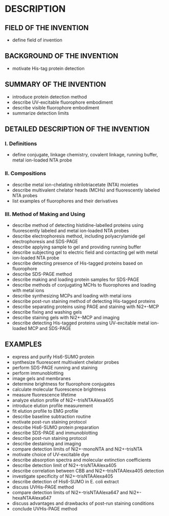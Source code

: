 # DESCRIPTION

## FIELD OF THE INVENTION

- define field of invention

## BACKGROUND OF THE INVENTION

- motivate His-tag protein detection

## SUMMARY OF THE INVENTION

- introduce protein detection method
- describe UV-excitable fluorophore embodiment
- describe visible fluorophore embodiment
- summarize detection limits

## DETAILED DESCRIPTION OF THE INVENTION

### I. Definitions

- define conjugate, linkage chemistry, covalent linkage, running buffer, metal ion-loaded NTA probe

### II. Compositions

- describe metal ion-chelating nitrilotriacetate (NTA) moieties
- describe multivalent chelator heads (MCHs) and fluorescently labeled NTA probes
- list examples of fluorophores and their derivatives

### III. Method of Making and Using

- describe method of detecting histidine-labelled proteins using fluorescently labeled and metal ion-loaded NTA probes
- describe electrophoresis method, including polyacrylamide gel electrophoresis and SDS-PAGE
- describe applying sample to gel and providing running buffer
- describe subjecting gel to electric field and contacting gel with metal ion-loaded NTA probe
- describe detecting presence of His-tagged proteins based on fluorophore
- describe SDS-PAGE method
- describe making and loading protein samples for SDS-PAGE
- describe methods of conjugating MCHs to fluorophores and loading with metal ions
- describe synthesizing MCPs and loading with metal ions
- describe post-run staining method of detecting His-tagged proteins
- describe separating proteins using PAGE and staining with Ni2+-MCP
- describe fixing and washing gels
- describe staining gels with Ni2+-MCP and imaging
- describe detecting His-tagged proteins using UV-excitable metal ion-loaded MCP and SDS-PAGE

## EXAMPLES

- express and purify His6-SUMO protein
- synthesize fluorescent multivalent chelator probes
- perform SDS-PAGE running and staining
- perform immunoblotting
- image gels and membranes
- determine brightness for fluorophore conjugates
- calculate molecular fluorescence brightness
- measure fluorescence lifetime
- analyze elution profile of Ni2+-trisNTAAlexa405
- introduce elution profile measurement
- fit elution profile to EMG profile
- describe baseline subtraction routine
- motivate post-run staining protocol
- describe His6-SUMO protein preparation
- describe SDS-PAGE and immunoblotting
- describe post-run staining protocol
- describe destaining and imaging
- compare detection limits of Ni2+-monoNTA and Ni2+-trisNTA
- motivate choice of UV-excitable dye
- describe absorption spectra and molecular extinction coefficients
- describe detection limit of Ni2+-trisNTAAlexa405
- describe correlation between CBB and Ni2+-trisNTAAlexa405 detection
- investigate specificity of Ni2+-trisNTAAlexa405
- describe detection of His6-SUMO in E. coli extract
- discuss UVHis-PAGE method
- compare detection limits of Ni2+-trisNTAAlexa647 and Ni2+-hexaNTAAlexa647
- discuss advantages and drawbacks of post-run staining conditions
- conclude UVHis-PAGE method

